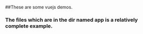##These are some vuejs demos.



### The files which are in the dir named app is a relatively complete example.
